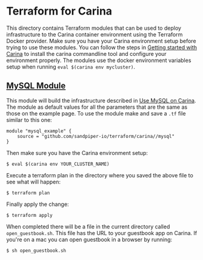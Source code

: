 # Terraform for Carina

This directory contains Terraform modules that can be used to deploy infrastructure to the Carina container environment using the Terraform Docker provider.  Make sure you have your Carina environment setup before trying to use these modules.  You can follow the steps in [Getting started with Carina](https://getcarina.com/docs/getting-started/getting-started-carina-cli/) to install the carina commandline tool and configure your environment properly.  The modules use the docker environment variables setup when running `eval $(carina env mycluster)`. 

## [MySQL Module](mysql)

This module will build the infrastructure described in [Use MySQL on Carina](https://getcarina.com/docs/tutorials/data-stores-mysql/).  The module as default values for all the parameters that are the same as those on the example page.  To use the module make and save a `.tf` file similar to this one:
```
module "mysql_example" {
    source = "github.com/sandpiper-io/terraform/carina//mysql"
}
```
Then make sure you have the Carina environment setup:
```
$ eval $(carina env YOUR_CLUSTER_NAME)
```
Execute a terraform plan in the directory where you saved the above file to see what will happen:
```
$ terraform plan
```
Finally apply the change:
```
$ terraform apply
```
When completed there will be a file in the current directory called `open_guestbook.sh`.  This file has the URL to your guestbook app on Carina.  If you're on a mac you can open guestbook in a browser by running:
```
$ sh open_guestbook.sh
```
